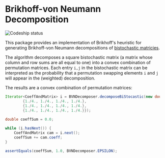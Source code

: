 # Brikhoff-von Neumann Decomposition

![Codeship status](https://codeship.com/projects/6d90aaa0-792d-0134-382a-3a1a91268848/status?branch=master)

This package provides an implementation of Brikhoff's heuristic for generating Brikhoff-von Neumann decompositions of [bistochastic matricies](https://en.wikipedia.org/wiki/Doubly_stochastic_matrix).

The algorithm decomposes a square bistochastic matrix (a matrix whose column and row sums are all equal to one) into a convex combination of permutation matrices. Each entry `i,j` in the bistochastic matrix can be interpreted as the probability that a permutation swapping elements `i` and `j` will appear in the (weighted) decomposition.




The results are a convex combination of permutation matrices:
```java
Iterator<CoeffAndMatrix> i = BVNDecomposer.decomposeBiStocastic(new double[][] {{1./4., 1./4., 1./4., 1./4.}, 
		{1./4., 1./4., 1./4., 1./4.}, 
		{1./4., 1./4., 1./4., 1./4.},
		{1./4., 1./4., 1./4., 1./4.}});
		
double coeffSum = 0.0;

while (i.hasNext()) {
	CoeffAndMatrix cam = i.next();
	coeffSum += cam.coeff;
}

assertEquals(coeffSum, 1.0, BVNDecomposer.EPSILON);
```
